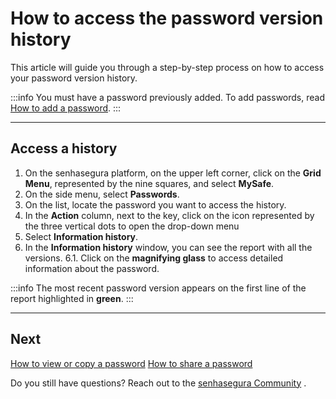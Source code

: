 # How to access the password version history

This article will guide you through a step-by-step process on how to access your password version history.

:::info
You must have a password previously added. To add passwords, read [How to add a password](/v3-32/docs/mysafe-passwords-add).
:::

***

## Access a history

1. On the senhasegura platform, on the upper left corner, click on the **Grid Menu**, represented by the nine squares, and select **MySafe**.
2. On the side menu, select **Passwords**. 
3. On the list, locate the password you want to access the history.
4. In the **Action** column, next to the key, click on the icon represented by the three vertical dots to open the drop-down menu
5. Select **Information history**.
6. In the **Information history** window, you can see the report with all the versions.
    6.1. Click on the **magnifying glass** to access detailed information about the password.

:::info
The most recent password version appears on the first line of the report highlighted in **green**.
:::

***

## Next
[How to view or copy a password](/v3-32/docs/mysafe-passwords-view-copy)
[How to share a password](/v3-32/docs/mysafe-passwords-share)

Do you still have questions? Reach out to the [senhasegura Community](https://community.senhasegura.io/) .